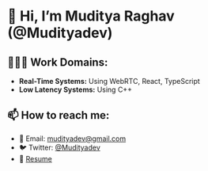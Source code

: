 # 👋 Hi, I’m Muditya Raghav (@Mudityadev)

## 🧑🏻‍💻 Work Domains:
- **Real-Time Systems:** Using WebRTC, React, TypeScript
- **Low Latency Systems:** Using C++

## 📫 How to reach me:
- 📧 Email: [mudityadev@gmail.com](mailto:mudityadev@gmail.com)
- 🐦 Twitter: [@Mudityadev](https://twitter.com/Mudityadev)
- 📄 [Resume](https://mega.nz/file/Bb8mkIaI#mvLavgJ7DoyXmdGtU1BKQXFEgGzYsrwB6UZXsbvriGc)
